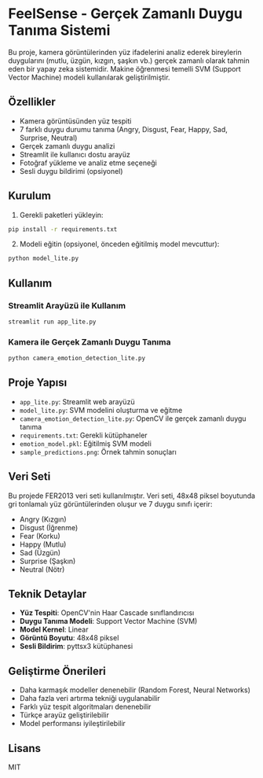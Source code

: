 # FeelSense - Gerçek Zamanlı Duygu Tanıma Sistemi

Bu proje, kamera görüntülerinden yüz ifadelerini analiz ederek bireylerin duygularını (mutlu, üzgün, kızgın, şaşkın vb.) gerçek zamanlı olarak tahmin eden bir yapay zeka sistemidir. Makine öğrenmesi temelli SVM (Support Vector Machine) modeli kullanılarak geliştirilmiştir.

## Özellikler

- Kamera görüntüsünden yüz tespiti
- 7 farklı duygu durumu tanıma (Angry, Disgust, Fear, Happy, Sad, Surprise, Neutral)
- Gerçek zamanlı duygu analizi
- Streamlit ile kullanıcı dostu arayüz
- Fotoğraf yükleme ve analiz etme seçeneği
- Sesli duygu bildirimi (opsiyonel)

## Kurulum

1. Gerekli paketleri yükleyin:

```bash
pip install -r requirements.txt
```

2. Modeli eğitin (opsiyonel, önceden eğitilmiş model mevcuttur):

```bash
python model_lite.py
```

## Kullanım

### Streamlit Arayüzü ile Kullanım

```bash
streamlit run app_lite.py
```

### Kamera ile Gerçek Zamanlı Duygu Tanıma

```bash
python camera_emotion_detection_lite.py
```

## Proje Yapısı

- `app_lite.py`: Streamlit web arayüzü
- `model_lite.py`: SVM modelini oluşturma ve eğitme
- `camera_emotion_detection_lite.py`: OpenCV ile gerçek zamanlı duygu tanıma
- `requirements.txt`: Gerekli kütüphaneler
- `emotion_model.pkl`: Eğitilmiş SVM modeli
- `sample_predictions.png`: Örnek tahmin sonuçları

## Veri Seti

Bu projede FER2013 veri seti kullanılmıştır. Veri seti, 48x48 piksel boyutunda gri tonlamalı yüz görüntülerinden oluşur ve 7 duygu sınıfı içerir:
- Angry (Kızgın)
- Disgust (İğrenme)
- Fear (Korku)
- Happy (Mutlu)
- Sad (Üzgün)
- Surprise (Şaşkın)
- Neutral (Nötr)

## Teknik Detaylar

- **Yüz Tespiti**: OpenCV'nin Haar Cascade sınıflandırıcısı
- **Duygu Tanıma Modeli**: Support Vector Machine (SVM)
- **Model Kernel**: Linear
- **Görüntü Boyutu**: 48x48 piksel
- **Sesli Bildirim**: pyttsx3 kütüphanesi

## Geliştirme Önerileri

- Daha karmaşık modeller denenebilir (Random Forest, Neural Networks)
- Daha fazla veri artırma tekniği uygulanabilir
- Farklı yüz tespit algoritmaları denenebilir
- Türkçe arayüz geliştirilebilir
- Model performansı iyileştirilebilir

## Lisans

MIT 